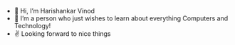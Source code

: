 - 👋 Hi, I’m Harishankar Vinod
- 👀 I’m a person who just wishes to learn about everything Computers and Technology!
- ✌️ Looking forward to nice things

<!---
HVEPYC/HVEPYC is a ✨ special ✨ repository because its `README.md` (this file) appears on your GitHub profile.
You can click the Preview link to take a look at your changes.
--->
